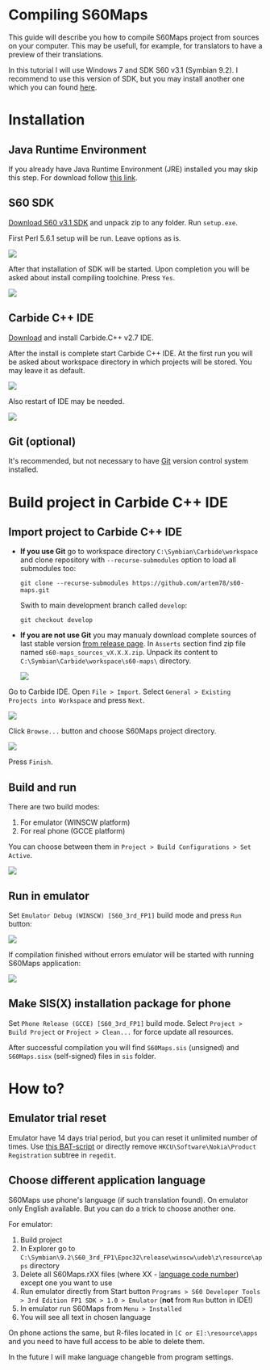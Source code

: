 # Compiling S60Maps

This guide will describe you how to compile S60Maps project from sources on your computer. This may be usefull, for example, for translators to have a preview of their translations.

In this tutorial I will use Windows 7 and SDK S60 v3.1 (Symbian 9.2). I recommend to use this version of SDK, but you may install another one which you can found [here](https://www.mediafire.com/folder/v862wwqds229r/SDKs).


# Installation


## Java Runtime Environment

If you already have Java Runtime Environment (JRE) installed you may skip this step. For download follow [this link](https://www.java.com/en/download/windows_offline.jsp).


## S60 SDK

[Download S60 v3.1 SDK](http://www.mediafire.com/file/9uc7fjb2ynmxlud/s60v3.1_SDK.zip/file) and unpack zip to any folder. Run `setup.exe`.

First Perl 5.6.1 setup will be run. Leave options as is.

![][1]

After that installation of SDK will be started. Upon completion you will be asked about install compiling toolchine. Press `Yes`.

![][2]


## Carbide C++ IDE

[Download](http://www.mediafire.com/file/6z54qrceef73x9s/Carbide_cpp_v2_7_en.exe/file) and install Carbide.C++ v2.7 IDE.

After the install is complete start Carbide C++ IDE. At the first run you will be asked about workspace directory in which projects will be stored. You may leave it as default.

![][3]

Also restart of IDE may be needed.

![][4]


## Git (optional)
It's recommended, but not necessary to have [Git](https://git-scm.com/downloads) version control system installed.


# Build project in Carbide C++ IDE

## Import project to Carbide C++ IDE

- **If you use Git** go to workspace directory `C:\Symbian\Carbide\workspace` and clone repository with `--recurse-submodules` option to load all submodules too:
  ```
  git clone --recurse-submodules https://github.com/artem78/s60-maps.git
  ```
  Swith to main development branch called `develop`:
  ```
  git checkout develop
  ```
  
- **If you are not use Git** you may manualy download complete sources of last stable version [from release page](https://github.com/artem78/s60-maps/releases/latest). In `Asserts` section find zip file named `s60-maps_sources_vX.X.X.zip`. Unpack its content to `C:\Symbian\Carbide\workspace\s60-maps\` directory.

  ![][5]

Go to Carbide IDE. Open `File > Import`. Select `General > Existing Projects into Workspace` and press `Next`.

![][6]

Click `Browse...` button and choose S60Maps project directory.

![][7]

Press `Finish`.

## Build and run

There are two build modes:
1. For emulator (WINSCW platform)
2. For real phone (GCCE platform)

You can choose between them in `Project > Build Configurations > Set Active`.

![][8]


## Run in emulator

Set `Emulator Debug (WINSCW) [S60_3rd_FP1]` build mode and press `Run` button:

![][9]

If compilation finished without errors emulator will be started with running S60Maps application:

![][10]


## Make SIS(X) installation package for phone

Set `Phone Release (GCCE) [S60_3rd_FP1]` build mode. Select `Project > Build Project` or `Project > Clean...` for force update all resources.

After successful compilation you will find `S60Maps.sis` (unsigned) and `S60Maps.sisx` (self-signed) files in `sis` folder.


# How to?

## Emulator trial reset

Emulator have 14 days trial period, but you can reset it unlimited number of times. Use [this BAT-script](https://gist.github.com/artem78/53c6529794c1c98fb640d1c7560fbaa5#file-nokia_registration_reset-bat) or directly remove `HKCU\Software\Nokia\Product Registration` subtree in `regedit`.


## Choose different application language

S60Maps use phone's language (if such translation found). On emulator only English available. But you can do a trick to choose another one.

For emulator:
1. Build project
2. In Explorer go to `C:\Symbian\9.2\S60_3rd_FP1\Epoc32\release\winscw\udeb\z\resource\apps` directory
3. Delete all S60Maps.rXX files (where XX - [language code number](https://gist.github.com/artem78/d1a892ba0b2f4aee3787937f669f3d3e)) except one you want to use
4. Run emulator directly from Start button `Programs > S60 Developer Tools > 3rd Edition FP1 SDK > 1.0 > Emulator` (**not** from `Run` button in IDE!)
5. In emulator run S60Maps from `Menu > Installed`
6. You will see all text in chosen language

On phone actions the same, but R-files located in `[C or E]:\resource\apps` and you need to have full access to be able to delete them.

In the future I will make language changeble from program settings.



[1]: images/compiling/20211201_172149.png
[2]: images/compiling/20211201_172734_2.png
[3]: images/compiling/20211201_173030_2.png
[4]: images/compiling/20211201_173219_2.png
[5]: images/compiling/release_2.png
[6]: images/compiling/20211201_173339.png
[7]: images/compiling/20211201_173422_2.png
[8]: images/compiling/20211201_173521_2.png
[9]: images/compiling/20211210_163048_2.png
[10]: images/compiling/20211201_173754.png
